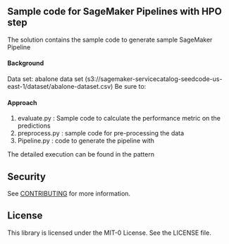 ## Sample code for SageMaker Pipelines with HPO step

The solution contains the sample code to generate sample SageMaker Pipeline

#### Background

Data set: abalone data set (s3://sagemaker-servicecatalog-seedcode-us-east-1/dataset/abalone-dataset.csv)
Be sure to:

#### Approach

1. evaluate.py : Sample code to calculate the performance metric on the predictions
2. preprocess.py : sample code for pre-processing the data
3. Pipeline.py : code to generate the pipeline with 
 
The detailed execution can be found in the pattern

## Security

See [CONTRIBUTING](CONTRIBUTING.md#security-issue-notifications) for more information.

## License

This library is licensed under the MIT-0 License. See the LICENSE file.


